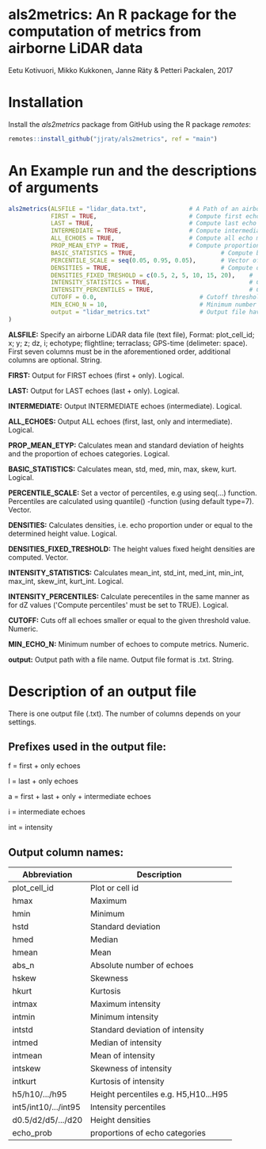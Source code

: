 # als2metrics: An R package for the computation of metrics from airborne LiDAR data

Eetu Kotivuori, Mikko Kukkonen, Janne Räty & Petteri Packalen, 2017

# Installation

Install the *als2metrics* package from GitHub using the R package *remotes*:

``` r
remotes::install_github("jjraty/als2metrics", ref = "main")
```

# An Example run and the descriptions of arguments

``` r
als2metrics(ALSFILE = "lidar_data.txt",            # A Path of an airborne LiDAR data file
            FIRST = TRUE,                          # Compute first echo metrics
            LAST = TRUE,                           # Compute last echo metrics
            INTERMEDIATE = TRUE,                   # Compute intermediate echo metrics
            ALL_ECHOES = TRUE,                     # Compute all echo metrics
            PROP_MEAN_ETYP = TRUE,                 # Compute proportions of echo categories
            BASIC_STATISTICS = TRUE,                        # Compute basic statistics
            PERCENTILE_SCALE = seq(0.05, 0.95, 0.05),       # Vector of percentiles
            DENSITIES = TRUE,                               # Compute densities
            DENSITIES_FIXED_TRESHOLD = c(0.5, 2, 5, 10, 15, 20),    #  Vector of heights in fixed height densities
            INTENSITY_STATISTICS = TRUE,                            # Compute intensity statistics
            INTENSITY_PERCENTILES = TRUE,                           # Compute intensity percentiles
            CUTOFF = 0.0,                             # Cutoff threshold
            MIN_ECHO_N = 10,                          # Minimum number of echoes
            output = "lidar_metrics.txt"              # Output file having ALS metrics
)
```

**ALSFILE:** Specify an airborne LiDAR data file (text file), Format: plot_cell_id; x; y; z; dz, i; echotype; flightline; terraclass; GPS-time (delimeter: space). First seven columns must be in the aforementioned order, additional columns are optional. String.

**FIRST:** Output for FIRST echoes (first + only). Logical.

**LAST:** Output for LAST echoes (last + only). Logical.

**INTERMEDIATE:** Output INTERMEDIATE echoes (intermediate). Logical.

**ALL_ECHOES:** Output ALL echoes (first, last, only and intermediate). Logical.

**PROP_MEAN_ETYP:** Calculates mean and standard deviation of heights and the proportion of echoes categories. Logical.

**BASIC_STATISTICS:** Calculates mean, std, med, min, max, skew, kurt. Logical.

**PERCENTILE_SCALE:** Set a vector of percentiles, e.g using seq(...) function. Percentiles are calculated using quantile() -function (using default type=7). Vector.

**DENSITIES:** Calculates densities, i.e. echo proportion under or equal to the determined height value. Logical.

**DENSITIES_FIXED_TRESHOLD:** The height values fixed height densities are computed. Vector.

**INTENSITY_STATISTICS:** Calculates mean_int, std_int, med_int, min_int, max_int, skew_int, kurt_int. Logical.

**INTENSITY_PERCENTILES:** Calculate perecentiles in the same manner as for dZ values ('Compute percentiles' must be set to TRUE). Logical.

**CUTOFF:** Cuts off all echoes smaller or equal to the given threshold value. Numeric.

**MIN_ECHO_N:** Minimum number of echoes to compute metrics. Numeric.

**output:** Output path with a file name. Output file format is .txt. String.

# Description of an output file

There is one output file (.txt). The number of columns depends on your settings.

## Prefixes used in the output file:

f = first + only echoes

l = last + only echoes

a = first + last + only + intermediate echoes

i = intermediate echoes

int = intensity

## Output column names:

| Abbreviation         | Description                          |
|----------------------|--------------------------------------|
| plot_cell_id         | Plot or cell id                      |
| hmax                 | Maximum                              |
| hmin                 | Minimum                              |
| hstd                 | Standard deviation                   |
| hmed                 | Median                               |
| hmean                | Mean                                 |
| abs_n                | Absolute number of echoes            |
| hskew                | Skewness                             |
| hkurt                | Kurtosis                             |
| intmax               | Maximum intensity                    |
| intmin               | Minimum intensity                    |
| intstd               | Standard deviation of intensity      |
| intmed               | Median of intensity                  |
| intmean              | Mean of intensity                    |
| intskew              | Skewness of intensity                |
| intkurt              | Kurtosis of intensity                |
| h5/h10/.../h95       | Height percentiles e.g. H5,H10...H95 |
| int5/int10/.../int95 | Intensity percentiles                |
| d0.5/d2/d5/.../d20   | Height densities                     |
| echo_prob            | proportions of echo categories       |
